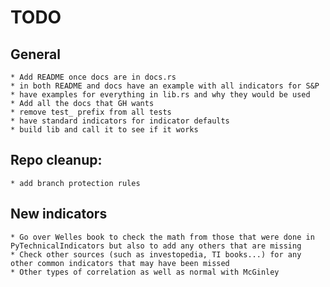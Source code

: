 # TODO

## General
    * Add README once docs are in docs.rs
    * in both README and docs have an example with all indicators for S&P 
    * have examples for everything in lib.rs and why they would be used
    * Add all the docs that GH wants
    * remove test_ prefix from all tests
    * have standard indicators for indicator defaults
    * build lib and call it to see if it works

## Repo cleanup:
    * add branch protection rules
    

## New indicators
    * Go over Welles book to check the math from those that were done in PyTechnicalIndicators but also to add any others that are missing
    * Check other sources (such as investopedia, TI books...) for any other common indicators that may have been missed
    * Other types of correlation as well as normal with McGinley
